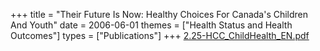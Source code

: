 +++
title = "Their Future Is Now: Healthy Choices For Canada's Children And Youth"
date = 2006-06-01
themes = ["Health Status and Health Outcomes"]
types = ["Publications"]
+++
[2.25-HCC_ChildHealth_EN.pdf](/files/2.25-HCC_ChildHealth_EN.pdf)
